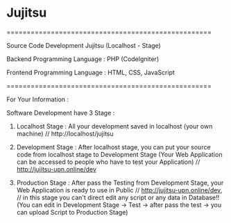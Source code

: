 # Jujitsu

===================================================

Source Code Development Jujitsu (Localhost - Stage)

Backend Programming Language : PHP (CodeIgniter)

Frontend Programming Language : HTML, CSS, JavaScript

===================================================

For Your Information :

Software Development have 3 Stage :

1. Localhost Stage : All your development saved in localhost (your own machine) // http://localhost/jujitsu

2. Development Stage : After localhost stage, you can put your source code from localhost stage to Development Stage (Your Web Application can be accessed to people who have to test your Application) // http://jujitsu-upn.online/dev

3. Production Stage : After pass the Testing from Development Stage, your Web Application is ready to use in Public // http://jujitsu-upn.online/dev, // in this stage you can't direct edit any script or any data in Database!! 
(You can edit in Development Stage -> Test -> after pass the test -> you can upload Script to Production Stage) 
